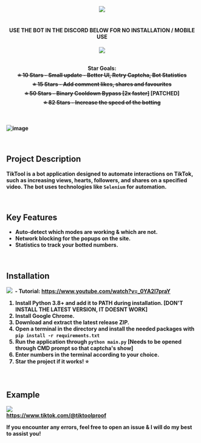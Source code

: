 
<p align="center">
  <img src="https://github.com/user-attachments/assets/b85df8b9-c069-4c18-94be-c03ae10dbbba"
</p>

<h1 align="center"></h1>
<h4 align="center">USE THE BOT IN THE DISCORD BELOW FOR NO INSTALLATION / MOBILE USE</h4>
<p align="center">
  <a href="https://discord.gg/DWNYCeXW8D"><img src="https://dcbadge.limes.pink/api/server/https://discord.gg/tiktool"></a><br><br>
</p>

<p align="center">
  <b>Star Goals:<br><s>⭐ 10 Stars - Small update - Better UI, Retry Captcha, Bot Statistics</s><br><s>⭐ 15 Stars - Add comment likes, shares and favourites</s><br><s>⭐ 50 Stars - Binary Cooldown Bypass [2x faster]</s> [PATCHED]<br><s>⭐ 82 Stars - Increase the speed of the botting</s></>
    <br>
</p>

<br>



![image](https://github.com/user-attachments/assets/73202867-9912-4c5f-b3b2-0a4ccee6d05e)






<br>


## Project Description

TikTool is a bot application designed to automate interactions on TikTok, such as increasing views, hearts, followers, and shares on a specified video. The bot uses technologies like `Selenium` for automation.

<br>

## Key Features

*   Auto-detect which modes are working & which are not.
*   Network blocking for the popups on the site.
*   Statistics to track your botted numbers.

<br>

## Installation

<img src="https://img.shields.io/badge/YouTube-%23FF0000.svg?logo=YouTube&logoColor=white">&nbsp; - Tutorial: https://www.youtube.com/watch?v=_0YA2l7praY

1. Install Python 3.8+ and add it to PATH during installation.   [DON'T INSTALL THE LATEST VERSION, IT DOESNT WORK]
2. Install Google Chrome.
3. Download and extract the latest release ZIP.
4. Open a terminal in the directory and install the needed packages with `pip install -r requirements.txt`
5. Run the application through `python main.py`   [Needs to be opened through CMD prompt so that captcha's show]
7. Enter numbers in the terminal according to your choice.
8. Star the project if it works! ⭐️
<br>
      
## Example<br>

<img src="https://github.com/user-attachments/assets/c6f0ae61-bc2e-4403-b068-bd7ca194c7b3"><br>
https://www.tiktok.com/@tiktoolproof<br>


If you encounter any errors, feel free to open an issue & I will do my best to assist you!
